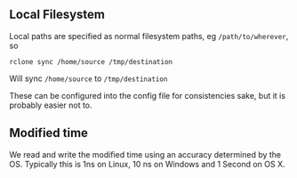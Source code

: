 Local Filesystem
----------------

Local paths are specified as normal filesystem paths, eg `/path/to/wherever`, so

    rclone sync /home/source /tmp/destination

Will sync `/home/source` to `/tmp/destination`

These can be configured into the config file for consistencies sake,
but it is probably easier not to.

Modified time
-------------

We read and write the modified time using an accuracy determined by
the OS.  Typically this is 1ns on Linux, 10 ns on Windows and 1 Second
on OS X.

